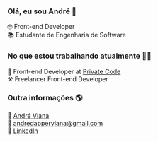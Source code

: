 ### Olá, eu sou André 👋

🤓 Front-end Developer <br>
📚 Estudante de Engenharia de Software

### No que estou trabalhando atualmente 👨‍💻

💼 Front-end Developer at [Private Code](https://www.privatecode.com.br/) <br>
⚒️ Freelancer Front-end Developer <br>

### Outra informações 🌎

🚀 [André Viana](https://andre-viana.vercel.app/) <br>
📩 [andredapperviana@gmail.com](mailto:andredapperviana@gmail.com) <br>
💼 [LinkedIn](https://www.linkedin.com/in/vianagustavoandre/) <br>
